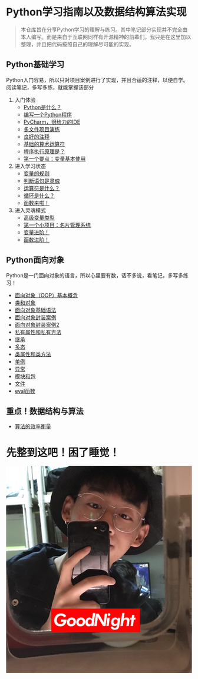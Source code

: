 # Python学习指南以及数据结构算法实现
> 本仓库旨在分享Python学习的理解与练习。其中笔记部分实现并不完全由本人编写。而是来自于互联网同样有开源精神的前辈们。我只是在这里加以整理，并且把代码按照自己的理解尽可能的实现。

## Python基础学习
Python入门容易，所以只对项目案例进行了实现，并且合适的注释，以便自学。阅读笔记，多写多练，就能掌握该部分
1. 入门体验
    - [Python是什么？](books/01_cyan_learning/01_认识%20Python.md)
    - [编写一个Python程序](books/01_cyan_learning/02_第一个%20Python%20程序.md)
    - [PyCharm，很给力的IDE](books/01_cyan_learning/03_PyCharm%20的初始设置（知道）.md)
    - [多文件项目演练](books/01_cyan_learning/04_多文件项目的演练.md)
    - [良好的注释](books/01_cyan_learning/05_注释.md)
    - [基础的算术运算符](books/01_cyan_learning/06_算数运算符.md)
    - [程序执行原理是？](books/01_cyan_learning/07_程序执行原理（科普）.md)
    - [第一个要点：变量基本使用](books/01_cyan_learning/08_变量的基本使用.md)
2. 进入学习状态
    - [变量的规则](books/02_cyan_learning/09_变量的命名.md)
    - [判断语句是灵魂](books/02_cyan_learning/10_判断（if）语句.md)
    - [运算符是什么？](books/02_cyan_learning/11_运算符.md)
    - [循环是什么？](books/02_cyan_learning/12_循环.md)
    - [函数来啦！](books/03_cyan_learning/函数基础.md)
3. 进入灵魂模式
    - [高级变量类型](books/04_cyan_learning/高级变量类型.md)
    - [第一个小项目：名片管理系统](books/05_cyan_learning/综合应用%20——%20名片管理系统.md)
    - [变量进阶！](books/06_cyan_learning/变量进阶（理解）.md)
    - [函数进阶！](books/06_cyan_learning/函数进阶.md)
    
## Python面向对象
Python是一门面向对象的语言，所以心里要有数，话不多说，看笔记，多写多练习！
- [面向对象（OOP）基本概念](https://aqingcyan.github.io/PythonLearning/books/OOP/01_面向对象(OOP)基本概念.html)
- [类和对象](https://aqingcyan.github.io/PythonLearning/books/OOP/02_%E7%B1%BB%E5%92%8C%E5%AF%B9%E8%B1%A1.html)
- [面向对象基础语法](https://aqingcyan.github.io/PythonLearning/books/OOP/03_面相对象基础语法.html)
- [面向对象封装案例](https://aqingcyan.github.io/PythonLearning/books/OOP/04_面向对象封装案例.html)
- [面向对象封装案例2](https://aqingcyan.github.io/PythonLearning/books/OOP/05_面向对象封装案例2.html)
- [私有属性和私有方法](https://aqingcyan.github.io/PythonLearning/books/OOP/06_私有属性和私有方法.html)
- [继承](https://aqingcyan.github.io/PythonLearning/books/OOP/07_继承.html)
- [多态](https://aqingcyan.github.io/PythonLearning/books/OOP/08_多态.html)
- [类属性和类方法](https://aqingcyan.github.io/PythonLearning/books/OOP/09_类属性和类方法.html)
- [单例](https://aqingcyan.github.io/PythonLearning/books/OOP/10_单例.html)
- [异常](https://aqingcyan.github.io/PythonLearning/books/OOP/11_异常.html)
- [模块和包](https://aqingcyan.github.io/PythonLearning/books/OOP/12_模块和包.html)
- [文件](https://aqingcyan.github.io/PythonLearning/books/OOP/13_文件.html)
- [eval函数](https://aqingcyan.github.io/PythonLearning/books/OOP/14_eval函数.html)
 
 
## 重点！数据结构与算法
- [算法的效率衡量](books/数据结构/01.md)
 # 先整到这吧！困了睡觉！
 ![晚安！](./books/loveme.png)